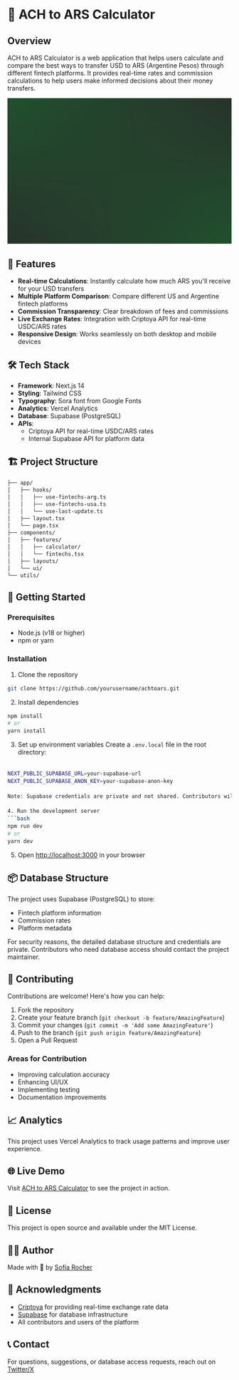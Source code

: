 # 💸 ACH to ARS Calculator

## Overview
ACH to ARS Calculator is a web application that helps users calculate and compare the best ways to transfer USD to ARS (Argentine Pesos) through different fintech platforms. It provides real-time rates and commission calculations to help users make informed decisions about their money transfers.

![ACH to ARS Calculator](public/background.png)

## 🚀 Features
- **Real-time Calculations**: Instantly calculate how much ARS you'll receive for your USD transfers
- **Multiple Platform Comparison**: Compare different US and Argentine fintech platforms
- **Commission Transparency**: Clear breakdown of fees and commissions
- **Live Exchange Rates**: Integration with Criptoya API for real-time USDC/ARS rates
- **Responsive Design**: Works seamlessly on both desktop and mobile devices

## 🛠️ Tech Stack
- **Framework**: Next.js 14
- **Styling**: Tailwind CSS
- **Typography**: Sora font from Google Fonts
- **Analytics**: Vercel Analytics
- **Database**: Supabase (PostgreSQL)
- **APIs**: 
  - Criptoya API for real-time USDC/ARS rates
  - Internal Supabase API for platform data

## 🏗️ Project Structure
```
├── app/
│   ├── hooks/
│   │   ├── use-fintechs-arg.ts
│   │   ├── use-fintechs-usa.ts
│   │   └── use-last-update.ts
│   ├── layout.tsx
│   └── page.tsx
├── components/
│   ├── features/
│   │   ├── calculator/
│   │   └── fintechs.tsx
│   ├── layouts/
│   └── ui/
└── utils/
```

## 🚀 Getting Started

### Prerequisites
- Node.js (v18 or higher)
- npm or yarn

### Installation
1. Clone the repository
```bash
git clone https://github.com/yourusername/achtoars.git
```

2. Install dependencies
```bash
npm install
# or
yarn install
```

3. Set up environment variables
Create a `.env.local` file in the root directory:
```bash

NEXT_PUBLIC_SUPABASE_URL=your-supabase-url
NEXT_PUBLIC_SUPABASE_ANON_KEY=your-supabase-anon-key

Note: Supabase credentials are private and not shared. Contributors will need to set up their own Supabase instance or request access from the project maintainer.

4. Run the development server
```bash
npm run dev
# or
yarn dev
```

5. Open [http://localhost:3000](http://localhost:3000) in your browser

## 📦 Database Structure
The project uses Supabase (PostgreSQL) to store:
- Fintech platform information
- Commission rates
- Platform metadata

For security reasons, the detailed database structure and credentials are private. Contributors who need database access should contact the project maintainer.

## 🤝 Contributing
Contributions are welcome! Here's how you can help:

1. Fork the repository
2. Create your feature branch (`git checkout -b feature/AmazingFeature`)
3. Commit your changes (`git commit -m 'Add some AmazingFeature'`)
4. Push to the branch (`git push origin feature/AmazingFeature`)
5. Open a Pull Request

### Areas for Contribution
- Improving calculation accuracy
- Enhancing UI/UX
- Implementing testing
- Documentation improvements

## 📈 Analytics
This project uses Vercel Analytics to track usage patterns and improve user experience.

## 🌐 Live Demo
Visit [ACH to ARS Calculator](https://achtoars.com) to see the project in action.

## 📄 License
This project is open source and available under the MIT License.

## 👩‍💻 Author
Made with 🧡 by [Sofía Rocher](https://www.x.com/srocher_dev)

## 🙏 Acknowledgments
- [Criptoya](https://criptoya.com/) for providing real-time exchange rate data
- [Supabase](https://supabase.com/) for database infrastructure
- All contributors and users of the platform

## 📞 Contact
For questions, suggestions, or database access requests, reach out on [Twitter/X](https://www.x.com/srocher_dev)
